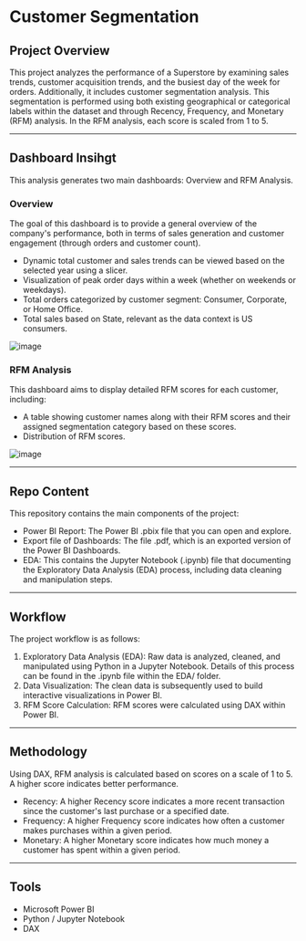 # Customer Segmentation
## Project Overview
This project analyzes the performance of a Superstore by examining sales trends, customer acquisition trends, and the busiest day of the week for orders. Additionally, it includes customer segmentation analysis. This segmentation is performed using both existing geographical or categorical labels within the dataset and through Recency, Frequency, and Monetary (RFM) analysis. In the RFM analysis, each score is scaled from 1 to 5.

---

## Dashboard Insihgt
This analysis generates two main dashboards: Overview and RFM Analysis.

### **Overview** 
The goal of this dashboard is to provide a general overview of the company's performance, both in terms of sales generation and customer engagement (through orders and customer count).
* Dynamic total customer and sales trends can be viewed based on the selected year using a slicer.
* Visualization of peak order days within a week (whether on weekends or weekdays).
* Total orders categorized by customer segment: Consumer, Corporate, or Home Office.
* Total sales based on State, relevant as the data context is US consumers.
  
![image](https://github.com/user-attachments/assets/53f95b7c-467b-4192-94b7-df79ab792c19)

### **RFM Analysis**
This dashboard aims to display detailed RFM scores for each customer, including:
* A table showing customer names along with their RFM scores and their assigned segmentation category based on these scores.
* Distribution of RFM scores.

![image](https://github.com/user-attachments/assets/e372bdac-8228-406c-9c4d-d78636237782)

---

## Repo Content
This repository contains the main components of the project:
* Power BI Report: The Power BI .pbix file that you can open and explore.
* Export file of Dashboards: The file .pdf, which is an exported version of the Power BI Dashboards.
* EDA: This contains the Jupyter Notebook (.ipynb) file that documenting the Exploratory Data Analysis (EDA) process, including data cleaning and manipulation steps.

---

## Workflow
The project workflow is as follows:
1. Exploratory Data Analysis (EDA): Raw data is analyzed, cleaned, and manipulated using Python in a Jupyter Notebook. Details of this process can be found in the .ipynb file within the EDA/ folder.
2. Data Visualization: The clean data is subsequently used to build interactive visualizations in Power BI.
3. RFM Score Calculation: RFM scores were calculated using DAX within Power BI.

---

## Methodology
Using DAX, RFM analysis is calculated based on scores on a scale of 1 to 5. A higher score indicates better performance.
* Recency: A higher Recency score indicates a more recent transaction since the customer's last purchase or a specified date.
* Frequency: A higher Frequency score indicates how often a customer makes purchases within a given period.
* Monetary: A higher Monetary score indicates how much money a customer has spent within a given period.

---
 
## Tools
* Microsoft Power BI
* Python / Jupyter Notebook
* DAX
